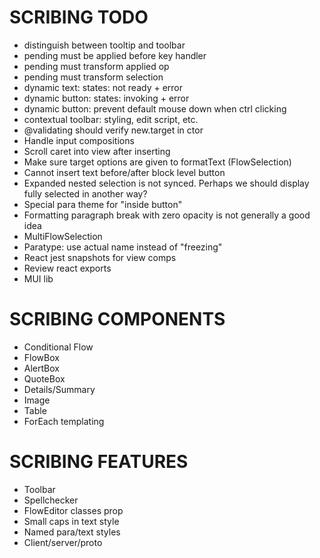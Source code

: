 SCRIBING TODO
=============
- distinguish between tooltip and toolbar
- pending must be applied before key handler
- pending must transform applied op
- pending must transform selection
- dynamic text: states: not ready + error
- dynamic button: states: invoking + error
- dynamic button: prevent default mouse down when ctrl clicking
- contextual toolbar: styling, edit script, etc.
- @validating should verify new.target in ctor
- Handle input compositions
- Scroll caret into view after inserting
- Make sure target options are given to formatText (FlowSelection)
- Cannot insert text before/after block level button
- Expanded nested selection is not synced. Perhaps we should display fully selected in another way?
- Special para theme for "inside button"
- Formatting paragraph break with zero opacity is not generally a good idea
- MultiFlowSelection
- Paratype: use actual name instead of "freezing"
- React jest snapshots for view comps
- Review react exports
- MUI lib

SCRIBING COMPONENTS
===================

- Conditional Flow
- FlowBox
- AlertBox
- QuoteBox
- Details/Summary
- Image
- Table
- ForEach templating


SCRIBING FEATURES
=================
- Toolbar
- Spellchecker
- FlowEditor classes prop
- Small caps in text style
- Named para/text styles
- Client/server/proto
